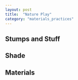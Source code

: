 ```yaml
---
layout: post
title:  "Nature Play"
category: "materials_practices"
---
```


## Stumps and Stuff

## Shade

## Materials